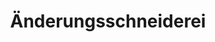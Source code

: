 ---
title: "Änderungsschneiderei"
url: /wien/aenderungsschneiderei-raxstrasse/
shop: Schneiderei
---